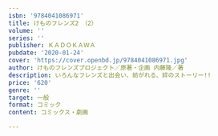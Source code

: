 ```yaml
---
isbn: '9784041086971'
title: けものフレンズ2　（2）
volume: ''
series: ''
publisher: ＫＡＤＯＫＡＷＡ
pubdate: '2020-01-24'
cover: 'https://cover.openbd.jp/9784041086971.jpg'
author: けものフレンズプロジェクト／原著・企画 内藤隆／著
description: いろんなフレンズと出会い、紡がれる、絆のストーリー!!
price: '620'
genre: ''
target: 一般
format: コミック
content: コミックス・劇画

---
```

